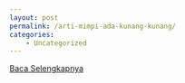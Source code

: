```yaml
---
layout: post
permalink: /arti-mimpi-ada-kunang-kunang/
categories:
    - Uncategorized
---
```


[Baca Selengkapnya](/04)